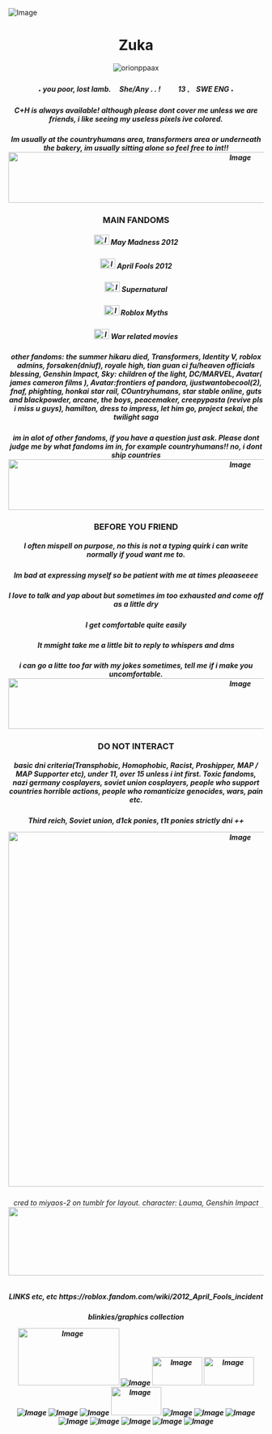 ![Image](https://github.com/user-attachments/assets/41b55146-394d-4798-a88f-ecc7bca2801d)
<h1 align="center">Zuka </h1>
<p align="center"> <img src="https://komarev.com/ghpvc/?username=orionppaax&label=Profile%20views&color=b9dab9&style=flat" alt="orionppaax" /> </p>
<h5 align="center">        ˖   you    poor,   lost   lamb.        
     ⠀ She/Any . .  ! 
⠀⠀⠀13  𓈒  ⠀SWE ENG  ˖ </h3>
<h5 align="center"> C+H is always available! although please dont cover me unless we are friends, i like seeing my useless pixels ive colored.
<h5 align="center"> Im usually at the countryhumans area, transformers area or underneath the bakery, im usually sitting alone so feel free to int!!

  
<img width="900" height="100" alt="Image" src="https://github.com/user-attachments/assets/4e6578fb-931e-4cda-84b2-f05e8e9c0fba" />
<h3 align="center"> MAIN FANDOMS 
<h5 align="center"> <img width="30" height="20" alt="Image" src="https://github.com/user-attachments/assets/7e10eb80-bb26-4aa6-83a1-f5018fc4e871" /> May Madness 2012
<h5 align="center"><img width="30" height="20" alt="Image" src="https://github.com/user-attachments/assets/874bb100-61d1-4500-84c6-692a2db5d940" /> April Fools 2012
<h5 align="center"><img width="30" height="20" alt="Image" src="https://github.com/user-attachments/assets/62ed50ad-38e8-40b0-b694-c4bd2b54cd4f" /> Supernatural
<h5 align="center"><img width="30" height="20" alt="Image" src="https://github.com/user-attachments/assets/fe1b53e9-be2d-4946-bca5-1e7a23ad5278" /> Roblox Myths
<h5 align="center"><img width="30" height="20" alt="Image" src="https://github.com/user-attachments/assets/b5da3989-3fde-416e-bd8e-59a06a4aac6b" /> War related movies
  

<h5 align="center"> other fandoms:  the summer hikaru died, Transformers, Identity V, roblox admins, forsaken(dniuf), royale high, tian guan ci fu/heaven officials blessing, Genshin Impact, Sky: children of the light, DC/MARVEL, Avatar( james cameron films ), Avatar:frontiers of pandora, ijustwantobecool(2), fnaf, phighting, honkai star rail, COuntryhumans, star stable online, guts and blackpowder, arcane, the boys, peacemaker, creepypasta (revive pls i miss u guys), hamilton, dress to impress, let him go, project sekai, the twilight saga 
<h5 align="center"> im in alot of other fandoms, if you have a question just ask. Please dont judge me by what fandoms im in, for example countryhumans!! no, i dont ship countries
<img width="900" height="100" alt="Image" src="https://github.com/user-attachments/assets/739ac89c-1389-4710-b100-1b730aa19c69" />
<h3 align="center"> BEFORE YOU FRIEND
<h5 align="center"> I often mispell on purpose, no this is not a typing quirk i can write normally if youd want me to.
<h5 align="center"> Im bad at expressing myself so be patient with me at times pleaaseeee
<h5 align="center"> I love to talk and yap about but sometimes im too exhausted and come off as a little dry
<h5 align="center"> I get comfortable quite easily 
<h5 align="center"> It mmight take me a little bit to reply to whispers and dms
<h5 align="center"> i can go a litte too far with my jokes sometimes, tell me if i make you uncomfortable.
<img width="900" height="100" alt="Image" src="https://github.com/user-attachments/assets/4e6578fb-931e-4cda-84b2-f05e8e9c0fba" />
<h3 align="center">DO NOT INTERACT
<h5 align="center"> basic dni criteria(Transphobic, Homophobic, Racist, Proshipper, MAP / MAP Supporter etc), under 11, over 15 unless i int first. Toxic fandoms, nazi germany cosplayers, soviet union cosplayers, people who support countries horrible actions, people who romanticize genocides, wars, pain etc.
<h5 align="center">  Third reich, Soviet union, d1ck ponies, t1t ponies strictly dni ++
<p align="center"><img width="900" height="700" alt="Image" src="https://github.com/user-attachments/assets/b0196803-3835-463a-9e4d-8e817b463075" />
     <h6 align="center">cred to miyaos-2 on tumblr for layout. character: Lauma, Genshin Impact
  <img width="1280" height="135" alt="Image" src="https://github.com/user-attachments/assets/7f5cd4d4-e570-4268-96b0-ece2d68b8724" />
          <h5 align="center"> LINKS etc, etc
               https://roblox.fandom.com/wiki/2012_April_Fools_incident
<h5 align="center"> blinkies/graphics collection
     
<img width="200" height="113" alt="Image" src="https://github.com/user-attachments/assets/250d6536-7d5c-42b4-94d2-3a88e9f204f9" /> ![Image](https://github.com/user-attachments/assets/b64eef3f-9750-478c-9d50-a746e6229e86) <img width="99" height="56" alt="Image" src="https://github.com/user-attachments/assets/7c833e6b-686d-4f31-8ce4-ad915bcd0ffe" /> <img width="99" height="56" alt="Image" src="https://github.com/user-attachments/assets/0419e8a4-06c9-4278-9af9-2a631aad4470" /> ![Image](https://github.com/user-attachments/assets/63ac865a-9658-4fcf-abbd-d539ff03e3cb) ![Image](https://github.com/user-attachments/assets/4254eca0-d321-483b-a3f9-7318f239cfdf) ![Image](https://github.com/user-attachments/assets/f8e4304c-6ccf-48cb-836e-587420dac826) <img width="99" height="56" alt="Image" src="https://github.com/user-attachments/assets/f96ddf18-485f-478c-8580-f5002c956b0a" />  ![Image](https://github.com/user-attachments/assets/7d05a68e-abd8-427f-8d04-a46af46663e2) ![Image](https://github.com/user-attachments/assets/bc25635a-0a91-46c0-bf15-bd977c3e58ec) ![Image](https://github.com/user-attachments/assets/a0006cba-2a25-4647-ac4b-a33f9fb90f66) ![Image](https://github.com/user-attachments/assets/39624b57-cb27-4d44-8ae2-ce3ed57ae450) ![Image](https://github.com/user-attachments/assets/6b26131f-0aad-4bd3-807a-dea0d9722a72) ![Image](https://github.com/user-attachments/assets/7d71270f-d988-45d5-83aa-4934434cd48b) ![Image](https://github.com/user-attachments/assets/53c5f69c-2157-4553-b8ab-e2100722c1e1) ![Image](https://github.com/user-attachments/assets/5c01cb43-9956-4c8e-8a8c-275848826128)


